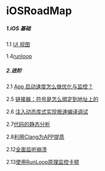 # iOSRoadMap

##### 1.iOS 基础

1.1 [UI 视图](./articles/UI视图/UI.md)

1.4[runloop](./articles/runloop/runloop.md)

##### 2.进阶

2.1 [ App 启动速度怎么做优化与监控？](./articles/iOSFurtherDeve/02app启动速度怎么做优化与监控/App启动速度怎么做优化与监控.md)

2.5 [链接器：符号是怎么绑定到地址上的](./articles/iOSFurtherDeve/05链接器符号是怎么绑定到地址上的/符号是怎么绑定到地址上的.md)

2.6 [注入动态库式实现极速编译调试](./articles/iOSFurtherDeve/06注入动态库式实现极速编译调试/注入动态库式实现极速编译调试.md )

2.7[代码的静态分析](./articles/iOSFurtherDeve/07代码的静态分析/07代码的静态分析.md )

2.8[利用Clang为APP提质](./articles/iOSFurtherDeve/08利用Clang为APP提质/利用Clang为APP提质.md)

2.12[全面监听崩溃](./articles/iOSFurtherDeve/12全面监听崩溃/全面监听崩溃.md )

2.13[使用RunLoop原理监控卡顿](./articles/iOSFurtherDeve/13使用RunLoop原理监控卡顿/使用RunLoop原理监控卡顿.md )

